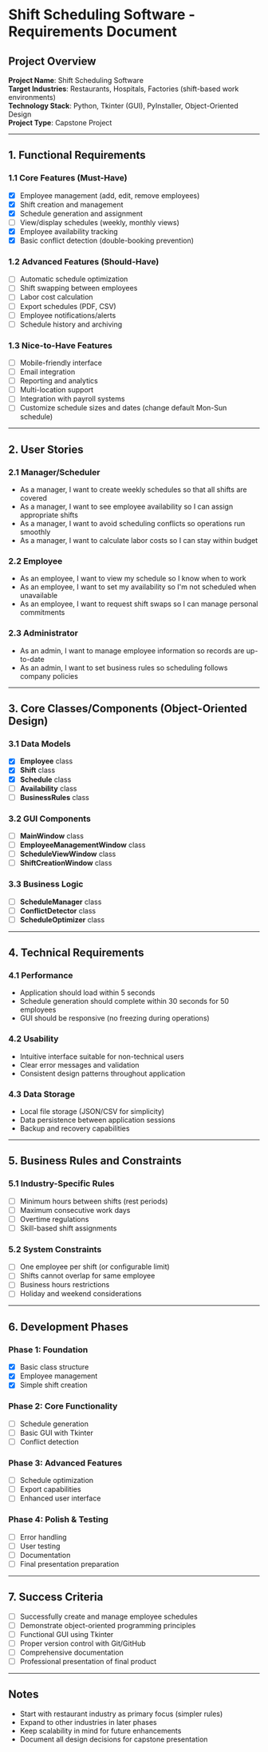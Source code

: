 # Shift Scheduling Software - Requirements Document

## Project Overview
**Project Name**: Shift Scheduling Software  
**Target Industries**: Restaurants, Hospitals, Factories (shift-based work environments)  
**Technology Stack**: Python, Tkinter (GUI), PyInstaller, Object-Oriented Design  
**Project Type**: Capstone Project  

---

## 1. Functional Requirements

### 1.1 Core Features (Must-Have)
- [x] Employee management (add, edit, remove employees)
- [x] Shift creation and management
- [x] Schedule generation and assignment
- [ ] View/display schedules (weekly, monthly views)
- [x] Employee availability tracking
- [x] Basic conflict detection (double-booking prevention)

### 1.2 Advanced Features (Should-Have)
- [ ] Automatic schedule optimization
- [ ] Shift swapping between employees
- [ ] Labor cost calculation
- [ ] Export schedules (PDF, CSV)
- [ ] Employee notifications/alerts
- [ ] Schedule history and archiving

### 1.3 Nice-to-Have Features
- [ ] Mobile-friendly interface
- [ ] Email integration
- [ ] Reporting and analytics
- [ ] Multi-location support
- [ ] Integration with payroll systems
- [ ] Customize schedule sizes and dates (change default Mon-Sun schedule)

---

## 2. User Stories

### 2.1 Manager/Scheduler
- As a manager, I want to create weekly schedules so that all shifts are covered
- As a manager, I want to see employee availability so I can assign appropriate shifts
- As a manager, I want to avoid scheduling conflicts so operations run smoothly
- As a manager, I want to calculate labor costs so I can stay within budget

### 2.2 Employee
- As an employee, I want to view my schedule so I know when to work
- As an employee, I want to set my availability so I'm not scheduled when unavailable
- As an employee, I want to request shift swaps so I can manage personal commitments

### 2.3 Administrator
- As an admin, I want to manage employee information so records are up-to-date
- As an admin, I want to set business rules so scheduling follows company policies

---

## 3. Core Classes/Components (Object-Oriented Design)

### 3.1 Data Models
- [x] **Employee** class
- [x] **Shift** class  
- [x] **Schedule** class
- [ ] **Availability** class
- [ ] **BusinessRules** class

### 3.2 GUI Components
- [ ] **MainWindow** class
- [ ] **EmployeeManagementWindow** class
- [ ] **ScheduleViewWindow** class
- [ ] **ShiftCreationWindow** class

### 3.3 Business Logic
- [ ] **ScheduleManager** class
- [ ] **ConflictDetector** class
- [ ] **ScheduleOptimizer** class

---

## 4. Technical Requirements

### 4.1 Performance
- Application should load within 5 seconds
- Schedule generation should complete within 30 seconds for 50 employees
- GUI should be responsive (no freezing during operations)

### 4.2 Usability
- Intuitive interface suitable for non-technical users
- Clear error messages and validation
- Consistent design patterns throughout application

### 4.3 Data Storage
- Local file storage (JSON/CSV for simplicity)
- Data persistence between application sessions
- Backup and recovery capabilities

---

## 5. Business Rules and Constraints

### 5.1 Industry-Specific Rules
- [ ] Minimum hours between shifts (rest periods)
- [ ] Maximum consecutive work days
- [ ] Overtime regulations
- [ ] Skill-based shift assignments

### 5.2 System Constraints
- [ ] One employee per shift (or configurable limit)
- [ ] Shifts cannot overlap for same employee
- [ ] Business hours restrictions
- [ ] Holiday and weekend considerations

---

## 6. Development Phases

### Phase 1: Foundation
- [x] Basic class structure
- [x] Employee management
- [x] Simple shift creation

### Phase 2: Core Functionality
- [ ] Schedule generation
- [ ] Basic GUI with Tkinter
- [ ] Conflict detection

### Phase 3: Advanced Features
- [ ] Schedule optimization
- [ ] Export capabilities
- [ ] Enhanced user interface

### Phase 4: Polish & Testing
- [ ] Error handling
- [ ] User testing
- [ ] Documentation
- [ ] Final presentation preparation

---

## 7. Success Criteria
- [ ] Successfully create and manage employee schedules
- [ ] Demonstrate object-oriented programming principles
- [ ] Functional GUI using Tkinter
- [ ] Proper version control with Git/GitHub
- [ ] Comprehensive documentation
- [ ] Professional presentation of final product

---

## Notes
- Start with restaurant industry as primary focus (simpler rules)
- Expand to other industries in later phases
- Keep scalability in mind for future enhancements
- Document all design decisions for capstone presentation
